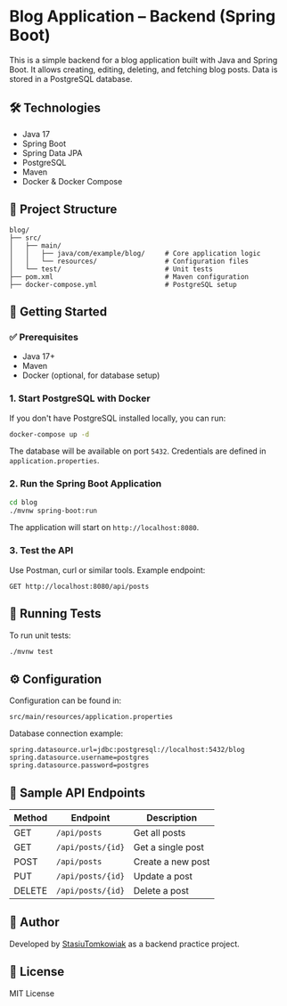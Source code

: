 # Blog Application – Backend (Spring Boot)

This is a simple backend for a blog application built with Java and Spring Boot. It allows creating, editing, deleting, and fetching blog posts. Data is stored in a PostgreSQL database.

## 🛠 Technologies

- Java 17
- Spring Boot
- Spring Data JPA
- PostgreSQL
- Maven
- Docker & Docker Compose

## 📁 Project Structure

```
blog/
├── src/
│   ├── main/
│   │   ├── java/com/example/blog/     # Core application logic
│   │   └── resources/                 # Configuration files
│   └── test/                          # Unit tests
├── pom.xml                            # Maven configuration
├── docker-compose.yml                 # PostgreSQL setup
```

## 🚀 Getting Started

### ✅ Prerequisites

- Java 17+
- Maven
- Docker (optional, for database setup)

### 1. Start PostgreSQL with Docker

If you don't have PostgreSQL installed locally, you can run:

```bash
docker-compose up -d
```

The database will be available on port `5432`. Credentials are defined in `application.properties`.

### 2. Run the Spring Boot Application

```bash
cd blog
./mvnw spring-boot:run
```

The application will start on `http://localhost:8080`.

### 3. Test the API

Use Postman, curl or similar tools. Example endpoint:

```
GET http://localhost:8080/api/posts
```

## 🧪 Running Tests

To run unit tests:

```bash
./mvnw test
```

## ⚙️ Configuration

Configuration can be found in:

```
src/main/resources/application.properties
```

Database connection example:

```properties
spring.datasource.url=jdbc:postgresql://localhost:5432/blog
spring.datasource.username=postgres
spring.datasource.password=postgres
```

## 📌 Sample API Endpoints

| Method | Endpoint            | Description             |
|--------|---------------------|-------------------------|
| GET    | `/api/posts`        | Get all posts           |
| GET    | `/api/posts/{id}`   | Get a single post       |
| POST   | `/api/posts`        | Create a new post       |
| PUT    | `/api/posts/{id}`   | Update a post           |
| DELETE | `/api/posts/{id}`   | Delete a post           |

## 👤 Author

Developed by [StasiuTomkowiak](https://github.com/StasiuTomkowiak) as a backend practice project.

## 📄 License

MIT License